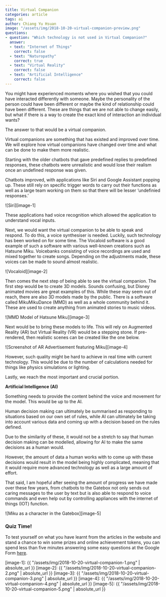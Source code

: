 ```yaml
---
title: Virtual Companion
categories: article
tags: ai
author: Chiang Yu Hsuan
image: "/assets/img/2018-10-20-virtual-companion-preview.png"
questions:
- question: "Which technology is not used in Virtual Companion?"
  answer:
  - text: "Internet of Things"
    correct: false
  - text: "Naturopathy"
    correct: true
  - text: "Virtual Reality"
    correct: false
  - text: "Artificial Intelligence"
    correct: false
---
```


You might have experienced moments where you wished that you could have interacted differently with someone. Maybe the personality of the person could have been different or maybe the kind of relationship could have been different. These are things that we are not able to change easily, but what if there is a way to create the exact kind of interaction an individual wants?

The answer to that would be a virtual companion.

Virtual companions are something that has existed and improved over time. We will explore how virtual companions have changed over time and what can be done to make them more realistic.

Starting with the older chatbots that gave predefined replies to predefined responses, these chatbots were unrealistic and would lose their realism once an undefined response was given.

Chatbots improved, with applications like Siri and Google Assistant popping up. These still rely on specific trigger words to carry out their functions as well as a large team working on them so that there will be lesser ‘undefinied responses.’

![Siri][image-1]

These applications had voice recognition which allowed the application to understand vocal inputs. 

Next, we would want the virtual companion to be able to speak and respond. To do this, a voice synthesiser is needed. Luckily, such technology has been worked on for some time. The Vocaloid software is a good example of such a software with various well-known creations such as Hatsune Miku. Voicebanks consisting of voice recordings are used and mixed together to create songs. Depending on the adjustments made, these voices can be made to sound almost realistic.

![Vocaloid][image-2]

Then comes the next step of being able to see the virtual companion. The first step would be to create 3D models. Sounds confusing, but Disney animated movies are great examples of this. While these may seem out of reach, there are also 3D models made by the public. There is a software called MikuMikuDance (MMD) as well as a whole community behind it. These are used to create anything from animated stories to music videos.

![MMD Model of Hatsune Miku][image-3]

Next would be to bring these models to life. This will rely on Augmented Reality (AR) but Virtual Reality (VR) would be a stepping stone. If pre-rendered, then realistic scenes can be created like the one below.

![Screenshot of AR Advertisement featuring Miku][image-4]

However, such quality might be hard to achieve in real time with current technology. This would be due to the number of calculations needed for things like physics simulations or lighting.

Lastly, we reach the most important and crucial portion.

**Artificial Intelligence (AI)**

Something needs to provide the content behind the voice and movement for the model. This would be up to the AI.

Human decision making can ultimately be summarised as responding to situations based on our own set of rules, while AI can ultimately be taking into account various data and coming up with a decision based on the rules defined.

Due to the similarity of these, it would not be a stretch to say that human decision making can be modelled, allowing for AI to make the same decisions as a human would.

However, the amount of data a human works with to come up with these decisions would result in the model being highly complicated, meaning that it would require more advanced technology as well as a large amount of effort.

That said, I am hopeful after seeing the amount of progress we have made over these few years, from chatbots to the Gatebox not only sends out caring messages to the user by text but is also able to respond to voice commands and even help out by controlling appliances with the internet of things (IOT) function.

![Miku as a character in the Gatebox][image-5]


### Quiz Time!
To test yourself on what you have learnt from the articles in the website and stand a chance to win some prizes and online achievement tokens, you can spend less than five minutes answering some easy questions at the Google Form [here](https://goo.gl/forms/1KKjeE7h0V84nfA82). 

[image-1]: {{ "/assets/img/2018-10-20-virtual-companion-1.png" | absolute_url }}
[image-2]: {{ "/assets/img/2018-10-20-virtual-companion-2.png" | absolute_url }}
[image-3]: {{ "/assets/img/2018-10-20-virtual-companion-3.png" | absolute_url }}
[image-4]: {{ "/assets/img/2018-10-20-virtual-companion-4.png" | absolute_url }}
[image-5]: {{ "/assets/img/2018-10-20-virtual-companion-5.png" | absolute_url }}
